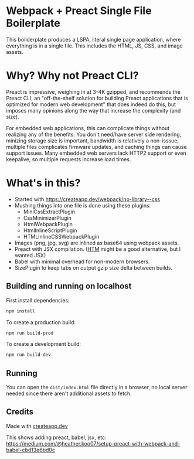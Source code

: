 # Webpack + Preact Single File Boilerplate

This boilderplate produces a LSPA, literal single page application, where everything is in a single file. This includes the HTML, JS, CSS, and image assets.

# Why? Why not Preact CLI?

Preact is impressive, weighing in at 3-4K gzipped, and recommends the Preact CLI, an "off-the-shelf solution for building Preact applications that is optimized for modern web development" that does indeed do this, but imposes many opinions along the way that increase the complexity (and size).

For embedded web applications, this can complicate things without realizing any of the benefits. You don't need/have server side rendering, minizing storage size is important, bandwidth is relatively a non-isssue, multiple files complicates firmware updates, and caching things can cause support issues. Many embedded web servers lack HTTP2 support or even keepalive, so multiple requests increase load times.

# What's in this?

* Started with https://createapp.dev/webpack/no-library--css
* Mushing things into one file is done using these plugins:
    * MiniCssExtractPlugin
    * CssMinimizerPlugin
    * HtmlWebpackPlugin
    * HtmlInlineScriptPlugin
    * HTMLInlineCSSWebpackPlugin
* Images (png, jpg, svg) are inlined as base64 using webpack assets.
* Preact with JSX compilation. ([HTM](https://github.com/developit/htm) might be a good alternative, but I wanted JSX)
* Babel with minimal overhead for non-modern browsers. 
* SizePlugin to keep tabs on output gzip size delta between builds.


## Building and running on localhost

First install dependencies:

```sh
npm install
```

To create a production build:

```sh
npm run build-prod
```

To create a development build:

```sh
npm run build-dev
```

## Running

You can open the `dist/index.html` file directly in a browser, no local server needed since there aren't additional assets to fetch.

## Credits

Made with [createapp.dev](https://createapp.dev/)

This shows adding preact, babel, jsx, etc:
https://medium.com/@heather.koo07/setup-preact-with-webpack-and-babel-cbd13e6bd0c

